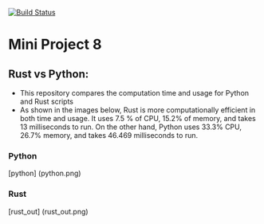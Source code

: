[![Build Status](https://github.com/tommymmcguire/Miniproj8/actions/workflows/cicd.yml/badge.svg)](https://github.com/tommymmcguire/MiniProj6/actions)

# Mini Project 8

## Rust vs Python:

- This repository compares the computation time and usage for Python and Rust scripts
- As shown in the images below, Rust is more computationally efficient in both time and usage. It uses 7.5 % of CPU, 15.2% of memory, and takes 13 milliseconds to run. On the other hand, Python uses 33.3% CPU, 26.7% memory, and takes 46.469 milliseconds to run.

### Python

[python] (python.png)

### Rust

[rust_out] (rust_out.png)


